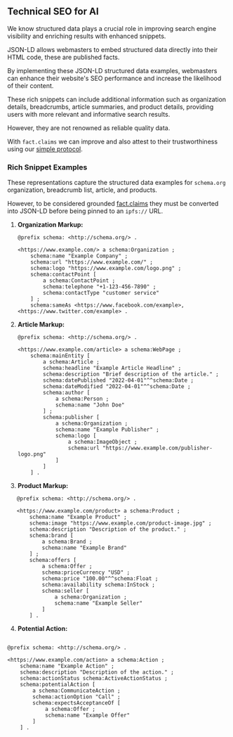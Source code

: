 ## Technical SEO for AI

We know structured data plays a crucial role in improving search engine visibility and enriching results with enhanced snippets. 

JSON-LD allows webmasters to embed structured data directly into their HTML code, these are published facts.

By implementing these JSON-LD structured data examples, webmasters can enhance their website's SEO performance and increase the likelihood of their content. 

These rich snippets can include additional information such as organization details, breadcrumbs, article summaries, and product details, providing users with more relevant and informative search results.

However, they are not renowned as reliable quality data.

With `fact.claims` we can improve and also attest to their trustworthiness using our [simple protocol](./begin.md).

### Rich Snippet Examples

These representations capture the structured data examples for `schema.org` organization, breadcrumb list, article, and products. 

However, to be considered grounded [fact.claims](./fact.claims.md) they must be converted into JSON-LD before being pinned to an `ipfs://` URL.

1. **Organization Markup:**
   ```turtle
   @prefix schema: <http://schema.org/> .
   
   <https://www.example.com/> a schema:Organization ;
       schema:name "Example Company" ;
       schema:url "https://www.example.com/" ;
       schema:logo "https://www.example.com/logo.png" ;
       schema:contactPoint [
           a schema:ContactPoint ;
           schema:telephone "+1-123-456-7890" ;
           schema:contactType "customer service"
       ] ;
       schema:sameAs <https://www.facebook.com/example>, <https://www.twitter.com/example> .
   ```

2. **Article Markup:**
   ```turtle
   @prefix schema: <http://schema.org/> .
   
   <https://www.example.com/article> a schema:WebPage ;
       schema:mainEntity [
           a schema:Article ;
           schema:headline "Example Article Headline" ;
           schema:description "Brief description of the article." ;
           schema:datePublished "2022-04-01"^^schema:Date ;
           schema:dateModified "2022-04-01"^^schema:Date ;
           schema:author [
               a schema:Person ;
               schema:name "John Doe"
           ] ;
           schema:publisher [
               a schema:Organization ;
               schema:name "Example Publisher" ;
               schema:logo [
                   a schema:ImageObject ;
                   schema:url "https://www.example.com/publisher-logo.png"
               ]
           ]
       ] .
   ```

3. **Product Markup:**
```turtle
   @prefix schema: <http://schema.org/> .
   
   <https://www.example.com/product> a schema:Product ;
       schema:name "Example Product" ;
       schema:image "https://www.example.com/product-image.jpg" ;
       schema:description "Description of the product." ;
       schema:brand [
           a schema:Brand ;
           schema:name "Example Brand"
       ] ;
       schema:offers [
           a schema:Offer ;
           schema:priceCurrency "USD" ;
           schema:price "100.00"^^schema:Float ;
           schema:availability schema:InStock ;
           schema:seller [
               a schema:Organization ;
               schema:name "Example Seller"
           ]
       ] .
```

4. **Potential Action:**
```turtle

@prefix schema: <http://schema.org/> .

<https://www.example.com/action> a schema:Action ;
    schema:name "Example Action" ;
    schema:description "Description of the action." ;
    schema:actionStatus schema:ActiveActionStatus ;
    schema:potentialAction [
        a schema:CommunicateAction ;
        schema:actionOption "Call" ;
        schema:expectsAcceptanceOf [
            a schema:Offer ;
            schema:name "Example Offer"
        ]
    ] .
```
